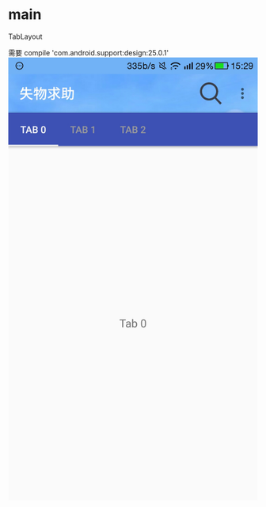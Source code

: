 # main
TabLayout

需要 compile 'com.android.support:design:25.0.1'
 ![image](https://github.com/wangbingyan90/TabLayout/blob/master/11.jpg)
